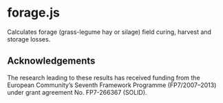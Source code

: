 # forage.js

Calculates forage (grass-legume hay or silage) field curing, harvest and storage losses.

## Acknowledgements

The research leading to these results has received funding from the European Community’s Seventh Framework Programme (FP7/2007–2013) under grant agreement No. FP7-266367 (SOLID).
